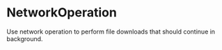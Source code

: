 # NetworkOperation

Use network operation to perform file downloads that should continue in background.
